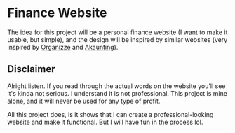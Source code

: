 # Finance Website

The idea for this project will be a personal finance website (I want to make it
usable, but simple), and the design will be inspired by similar websites (very
inspired by <a href="https://www.organizze.com.br/">Organizze</a> and <a
href="https://akaunting.com/">Akaunting</a>). 

## Disclaimer

Alright listen. If you read through the actual words on the website you'll see
it's kinda not serious. I understand it is not professional. This project is
mine alone, and it will never be used for any type of profit.

All this project does, is it shows that I can create a professional-looking
website and make it functional. But I will have fun in the process lol.

